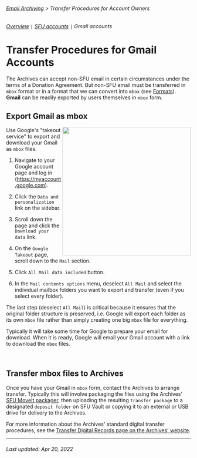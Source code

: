 ###### [Email Archiving](../../README.md) > Transfer Procedures for Account Owners
###### [Overview](overview.md) `|` [SFU accounts](sfu-accounts.md) `|` Gmail accounts

# Transfer Procedures for Gmail Accounts
The Archives can accept non-SFU email in certain circumstances under the terms of a Donation Agreement. But non-SFU email must be transferred in `mbox` format or in a format that we can convert into `mbox` (see [Formats](../overview/formats.md)). **Gmail** can be readily exported by users themselves in `mbox` form.

## Export Gmail as mbox
<img align="right" width = "350" src="../../images/gmail-options.png">

Use Google's "takeout service" to export and download your Gmail as `mbox` files.

1. Navigate to your Google account page and log in (https://myaccount.google.com).

2. Click the `Data and personalization` link on the sidebar.

3. Scroll down the page and click the `Download your data` link.

4. On the `Google Takeout` page, scroll down to the `Mail` section.

5. Click `All Mail data included` button.

6. In the `Mail contents options` menu, deselect `All Mail` and select the individual mailbox folders you want to export and transfer (even if you select every folder).

The last step (deselect `All Mail`) is critical because it ensures that the original folder structure is preserved, i.e. Google will export each folder as its own `mbox` file rather than simply creating one big `mbox` file for everything.

Typically it will take some time for Google to prepare your email for download. When it is ready, Google will email your Gmail account with a link to download the `mbox` files.

<br clear="both">

## Transfer mbox files to Archives
Once you have your Gmail in `mbox` form, contact the Archives to arrange transfer. Typically this will involve packaging the files using the Archives' [SFU MoveIt packager](http://www.sfu.ca/archives/digital-repository/transfer-digital-records.html), then uploading the resulting `transfer package` to a designated `deposit folder` on SFU Vault or copying it to an external or USB drive for delivery to the Archives.

For more information about the Archives' standard digital transfer procedures, see the [Transfer Digital Records page on the Archives' website](https://www.sfu.ca/archives/digital-preservation/transfer-digital-records.html).

***

###### Last updated: Apr 20, 2022
